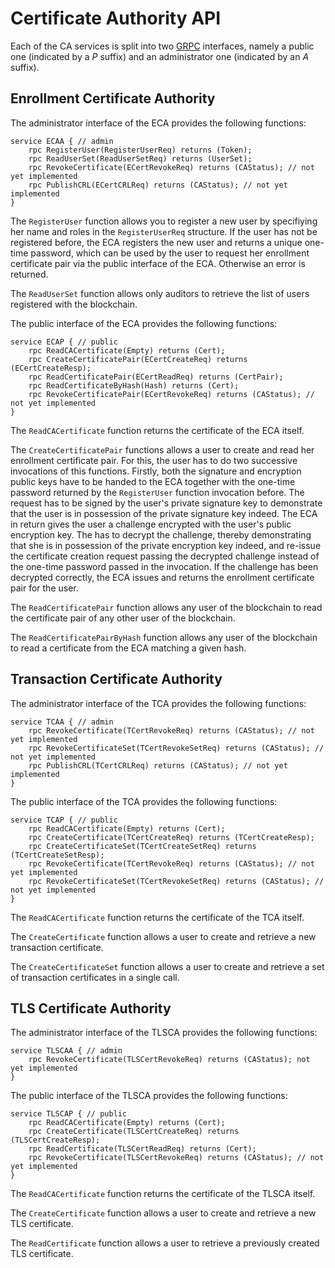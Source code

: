 # Certificate Authority API

Each of the CA services is split into two [GRPC](http://www.grpc.io) interfaces, namely a public one (indicated by a _P_ suffix) and an administrator one (indicated by an _A_ suffix).

## Enrollment Certificate Authority

The administrator interface of the ECA provides the following functions:

	service ECAA { // admin
	    rpc RegisterUser(RegisterUserReq) returns (Token);
	    rpc ReadUserSet(ReadUserSetReq) returns (UserSet);
	    rpc RevokeCertificate(ECertRevokeReq) returns (CAStatus); // not yet implemented
	    rpc PublishCRL(ECertCRLReq) returns (CAStatus); // not yet implemented
	}

The `RegisterUser` function allows you to register a new user by specifiying her name and roles in the `RegisterUserReq` structure.  If the user has not be registered before, the ECA registers the new user and returns a unique one-time password, which can be used by the user to request her enrollment certificate pair via the public interface of the ECA.  Otherwise an error is returned.

The `ReadUserSet` function allows only auditors to retrieve the list of users registered with the blockchain.

The public interface of the ECA provides the following functions:

	service ECAP { // public
	    rpc ReadCACertificate(Empty) returns (Cert);
	    rpc CreateCertificatePair(ECertCreateReq) returns (ECertCreateResp);
	    rpc ReadCertificatePair(ECertReadReq) returns (CertPair);
	    rpc ReadCertificateByHash(Hash) returns (Cert);
	    rpc RevokeCertificatePair(ECertRevokeReq) returns (CAStatus); // not yet implemented
	}

The `ReadCACertificate` function returns the certificate of the ECA itself.

The `CreateCertificatePair` functions allows a user to create and read her enrollment certificate pair.  For this, the user has to do two successive invocations of this functions.  Firstly, both the signature and encryption public keys have to be handed to the ECA together with the one-time password returned by the `RegisterUser` function invocation before.  The request has to be signed by the user's private signature key to demonstrate that the user is in possession of the private signature key indeed.  The ECA in return gives the user a challenge encrypted with the user's public encryption key.  The has to decrypt the challenge, thereby demonstrating that she is in possession of the private encryption key indeed, and re-issue the certificate creation request passing the decrypted challenge instead of the one-time password passed in the invocation.  If the challenge has been decrypted correctly, the ECA issues and returns the enrollment certificate pair for the user.

The `ReadCertificatePair` function allows any user of the blockchain to read the certificate pair of any other user of the blockchain.

The `ReadCertificatePairByHash` function allows any user of the blockchain to read a certificate from the ECA matching a given hash.

## Transaction Certificate Authority

The administrator interface of the TCA provides the following functions:

	service TCAA { // admin
	    rpc RevokeCertificate(TCertRevokeReq) returns (CAStatus); // not yet implemented
	    rpc RevokeCertificateSet(TCertRevokeSetReq) returns (CAStatus); // not yet implemented
	    rpc PublishCRL(TCertCRLReq) returns (CAStatus); // not yet implemented
	}

The public interface of the TCA provides the following functions:

	service TCAP { // public
	    rpc ReadCACertificate(Empty) returns (Cert);
	    rpc CreateCertificate(TCertCreateReq) returns (TCertCreateResp);
	    rpc CreateCertificateSet(TCertCreateSetReq) returns (TCertCreateSetResp);
	    rpc RevokeCertificate(TCertRevokeReq) returns (CAStatus); // not yet implemented
	    rpc RevokeCertificateSet(TCertRevokeSetReq) returns (CAStatus); // not yet implemented
	}

The `ReadCACertificate` function returns the certificate of the TCA itself.

The `CreateCertificate` function allows a user to create and retrieve a new transaction certificate.

The `CreateCertificateSet` function allows a user to create and retrieve a set of transaction certificates in a single call.

## TLS Certificate Authority

The administrator interface of the TLSCA provides the following functions:

	service TLSCAA { // admin
	    rpc RevokeCertificate(TLSCertRevokeReq) returns (CAStatus); not yet implemented
	}

The public interface of the TLSCA provides the following functions:

	service TLSCAP { // public
	    rpc ReadCACertificate(Empty) returns (Cert);
	    rpc CreateCertificate(TLSCertCreateReq) returns (TLSCertCreateResp);
	    rpc ReadCertificate(TLSCertReadReq) returns (Cert);
	    rpc RevokeCertificate(TLSCertRevokeReq) returns (CAStatus); // not yet implemented
	}

The `ReadCACertificate` function returns the certificate of the TLSCA itself.

The `CreateCertificate` function allows a user to create and retrieve a new TLS certificate.

The `ReadCertificate` function allows a user to retrieve a previously created TLS certificate.
